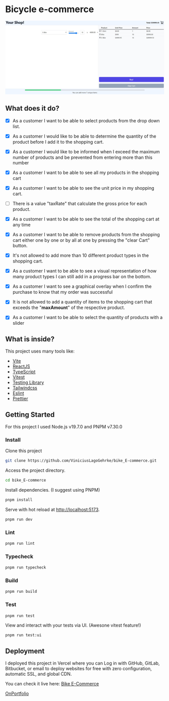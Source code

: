 # Bicycle e-commerce

![Desktop Preview](desktop-preview.jpg)

## What does it do?

- [x] As a customer I want to be able to select products from the drop down list.

- [x] As a customer I would like to be able to determine the quantity of the product before I add it to the shopping cart.

- [x] As a customer I would like to be informed when I exceed the maximum number of products and be prevented from entering more than this number

- [x] As a customer I want to be able to see all my products in the shopping cart

- [x] As a customer I want to be able to see the unit price in my shopping cart.

- [ ] There is a value "taxRate" that calculate the gross price for each product.

- [x] As a customer I want to be able to see the total of the shopping cart at any time

- [x] As a customer I want to be able to remove products from the shopping cart either one by one or by all at one by pressing the "clear Cart" button.

- [x] It's not allowed to add more than 10 different product types in the shopping cart.

- [x] As a customer I want to be able to see a visual representation of how many product types I can still add in a progress bar on the bottom.

- [x] As a customer I want to see a graphical overlay when I confirm the purchase to know that my order was successful

- [x] It is not allowed to add a quantity of items to the shopping cart that exceeds the "**maxAmount**" of the respective product.

- [x] As a customer I want to be able to select the quantity of products with a slider

## What is inside?

This project uses many tools like:

- [Vite](https://vitejs.dev)
- [ReactJS](https://reactjs.org)
- [TypeScript](https://www.typescriptlang.org)
- [Vitest](https://vitest.dev)
- [Testing Library](https://testing-library.com)
- [Tailwindcss](https://tailwindcss.com)
- [Eslint](https://eslint.org)
- [Prettier](https://prettier.io)

## Getting Started

For this project I used Node.js v19.7.0 and PNPM v7.30.0

### Install

Clone this project

```bash
git clone https://github.com/ViniciusLagoGehrke/bike_E-commerce.git
```

Access the project directory.

```bash
cd bike_E-commerce
```

Install dependencies. (I suggest using PNPM)

```bash
pnpm install
```

Serve with hot reload at <http://localhost:5173>.

```bash
pnpm run dev
```

### Lint

```bash
pnpm run lint
```

### Typecheck

```bash
pnpm run typecheck
```

### Build

```bash
pnpm run build
```

### Test

```bash
pnpm run test
```

View and interact with your tests via UI. (Awesone vitest feature!)

```bash
pnpm run test:ui
```

## Deployment

I deployed this project in Vercel where you can Log in with GitHub, GitLab, Bitbucket, or email to deploy websites for free with zero configuration, automatic SSL, and global CDN.

You can check it live here: [Bike E-Commerce](https://bike-e-commerce-1pj4vefil-viniciuslagogehrke.vercel.app/)

[OnPortfolio](https://front-end-portfolio.vercel.app/)
